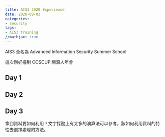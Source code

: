 ```yaml
---
title: AIS3 2020 Experience
date: 2020-08-03
categories: 
- Security
tags:
- AIS3 training
//mathjax: true
---
```



AIS3 全名為 Advanced Information Security Summer School


這次剛好撞到 COSCUP 開源人年會
<!---more-->




## Day 1


## Day 2


## Day 3

拿到資料要如何利用？文字探勘上有太多的演算法可以參考，該如何利用資料的特性去選擇處理的方法。
